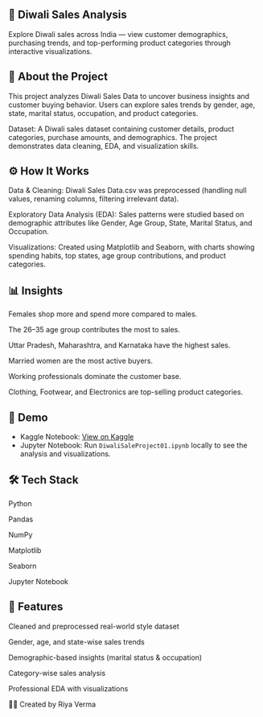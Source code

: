 ## 🎉 Diwali Sales Analysis

Explore Diwali sales across India — view customer demographics, purchasing trends, and top-performing product categories through interactive visualizations.

## 📌 About the Project

This project analyzes Diwali Sales Data to uncover business insights and customer buying behavior.
Users can explore sales trends by gender, age, state, marital status, occupation, and product categories.

Dataset: A Diwali sales dataset containing customer details, product categories, purchase amounts, and demographics.
The project demonstrates data cleaning, EDA, and visualization skills.

## ⚙️ How It Works

Data & Cleaning:
Diwali Sales Data.csv was preprocessed (handling null values, renaming columns, filtering irrelevant data).

Exploratory Data Analysis (EDA):
Sales patterns were studied based on demographic attributes like Gender, Age Group, State, Marital Status, and Occupation.

Visualizations:
Created using Matplotlib and Seaborn, with charts showing spending habits, top states, age group contributions, and product categories.

## 📊 Insights

Females shop more and spend more compared to males.

The 26–35 age group contributes the most to sales.

Uttar Pradesh, Maharashtra, and Karnataka have the highest sales.

Married women are the most active buyers.

Working professionals dominate the customer base.

Clothing, Footwear, and Electronics are top-selling product categories.

## 🚀 Demo
- Kaggle Notebook: [View on Kaggle](https://www.kaggle.com/code/riyaverma2/diwalisaleproject)
- Jupyter Notebook: Run `DiwaliSaleProject01.ipynb` locally to see the analysis and visualizations.

## 🛠️ Tech Stack

Python

Pandas
 
 NumPy

Matplotlib

Seaborn

Jupyter Notebook

## 🌟 Features
Cleaned and preprocessed real-world style dataset

Gender, age, and state-wise sales trends

Demographic-based insights (marital status & occupation)

Category-wise sales analysis

Professional EDA with visualizations



👩‍💻 Created by Riya Verma
